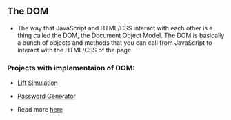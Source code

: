 ## The DOM

- The way that JavaScript and HTML/CSS interact with each other is a thing called the DOM, the Document Object Model. The DOM is basically a bunch of objects and methods that you can call from JavaScript to interact with the HTML/CSS of the page.

### Projects with implementaion of DOM:
- [Lift Simulation ](https://github.com/Anushka-shukla/Lift-Simulation)
- [Password Generator](https://github.com/Anushka-shukla/Random_Password_Generator)

- Read more [here](https://javascript.info/browser-environment)